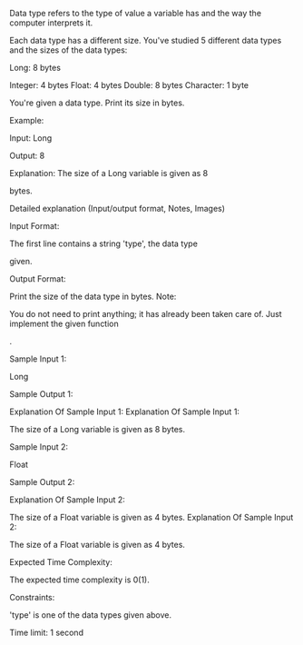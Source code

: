 Data type refers to the type of value a variable has and the way the computer interprets it.

Each data type has a different size. You've studied 5 different data types and the sizes of the data types:

Long: 8 bytes

Integer: 4 bytes Float: 4 bytes Double: 8 bytes Character: 1 byte

You're given a data type. Print its size in bytes.

Example:

Input: Long

Output: 8

Explanation: The size of a Long variable is given as 8

bytes.

Detailed explanation (Input/output format, Notes, Images)

Input Format:

The first line contains a string 'type', the data type

given.

Output Format:

Print the size of the data type in bytes.
Note:

You do not need to print anything; it has already been taken care of. Just implement the given function

.

Sample Input 1:

Long

Sample Output 1:

Explanation Of Sample Input 1:
Explanation Of Sample Input 1:

The size of a Long variable is given as 8 bytes.

Sample Input 2:

Float

Sample Output 2:

Explanation Of Sample Input 2:

The size of a Float variable is given as 4 bytes.
Explanation Of Sample Input 2:

The size of a Float variable is given as 4 bytes.

Expected Time Complexity:

The expected time complexity is 0(1).

Constraints:

'type' is one of the data types given above.

Time limit: 1 second
